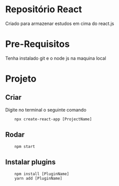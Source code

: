 # Repositório React

Criado para armazenar estudos em cima do react.js

# Pre-Requisitos

Tenha instalado git e o node js na maquina local

# Projeto

## Criar

Digite no terminal o seguinte comando

```
    npx create-react-app [ProjectName]
```

## Rodar

```
    npm start
```

## Instalar plugins

```
    npm install [PluginName]
    yarn add [PluginName]
```


